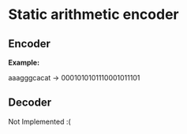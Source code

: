 # Static arithmetic encoder

## Encoder

**Example:**

aaagggcacat -> 0001010101110001011101

## Decoder
Not Implemented :(
